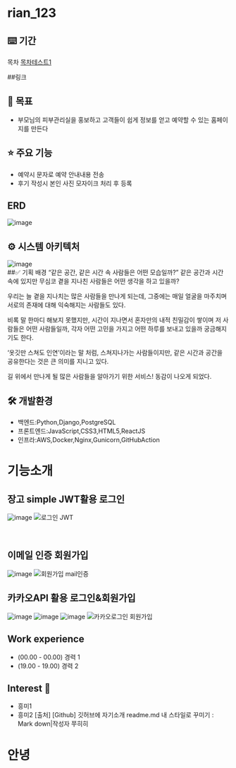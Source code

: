 # rian_123

## ⌨️ 기간
목차
[목차테스트1](#주희-Juhee-Cha)

##링크

## 🎯 목표
- 부모님의 피부관리실을 홍보하고 고객들이 쉽게 정보를 얻고 예약할 수 있는 홈페이지를 만든다

## ⭐️ 주요 기능
- 예약시 문자로 예약 안내내용 전송
- 후기 작성시 본인 사진 모자이크 처리 후 등록
## ERD
![image](https://github.com/user-attachments/assets/7419e052-33e4-412b-a657-cd77ee7e7de7)
## ⚙ 시스템 아키텍처
![image](https://github.com/user-attachments/assets/ef6fca99-c4a0-499e-9e8b-f573cd81f638)
<br>
##✅ 기획 배경
“같은 공간, 같은 시간 속 사람들은 어떤 모습일까?”
같은 공간과 시간 속에 있지만 무심코 곁을 지나친 사람들은 어떤 생각을 하고 있을까?

우리는 늘 곁을 지나치는 많은 사람들을 만나게 되는데, 그중에는 매일 얼굴을 마주치며 서로의 존재에 대해 익숙해지는 사람들도 있다.

비록 말 한마디 해보지 못했지만, 시간이 지나면서 혼자만의 내적 친밀감이 쌓이며 저 사람들은 어떤 사람들일까, 각자 어떤 고민을 가지고 어떤 하루를 보내고 있을까 궁금해지기도 한다.

‘옷깃만 스쳐도 인연’이라는 말 처럼, 스쳐지나가는 사람들이지만, 같은 시간과 공간을 공유한다는 것은 큰 의미를 지니고 있다.

길 위에서 만나게 될 많은 사람들을 알아가기 위한 서비스! 동감이 나오게 되었다.
## 🛠️ 개발환경
- 백엔드:Python,Django,PostgreSQL
- 프론트엔드:JavaScript,CSS3,HTML5,ReactJS
- 인프라:AWS,Docker,Nginx,Gunicorn,GitHubAction
  

# 기능소개

## 장고 simple JWT활용 로그인

![image](https://github.com/user-attachments/assets/5b94de80-ddcf-4628-b1de-10eae01c24ac)
![로그인 JWT](https://github.com/user-attachments/assets/5bf62a1e-a880-4015-bfa7-4521f286c3b2)

<br>

## 이메일 인증 회원가입
![image](https://github.com/user-attachments/assets/cff57b15-c7c7-44bf-9ce2-e9f213d24b56)
![회원가입 mail인증 ](https://github.com/user-attachments/assets/bcf80bc8-7dbf-49a6-bf83-1da6b59c2c4d)

## 카카오API 활용 로그인&회원가입
![image](https://github.com/user-attachments/assets/eb68e3ed-46e0-41e5-a8e0-52da1a6df3d0)
![image](https://github.com/user-attachments/assets/6c4e7972-435e-4526-a299-aa404abb9522)
![image](https://github.com/user-attachments/assets/766878bd-d785-45c5-ab92-1cd6a783cf0a)
![카카오로그인   회원가입](https://github.com/user-attachments/assets/62c5c8e7-7f18-410c-8c39-6ac9d911854d)


## Work experience 

- (00.00 - 00.00) 경력 1
- (19.00 - 19.00) 경력 2

## Interest 👀
- 흥미1
- 흥미2
[출처] [Github] 깃허브에 자기소개 readme.md 내 스타일로 꾸미기 : Mark down|작성자 쭈히히
# 안녕
